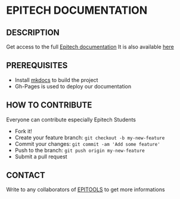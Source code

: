# EPITECH DOCUMENTATION

## DESCRIPTION

Get access to the full [Epitech documentation](https://epitools2024.github.io/EPITECH-DOCUMENTATION/)
It is also available [here](https://epitech-documentation.readthedocs.io/en/latest/index.html)

## PREREQUISITES

- Install [mkdocs](https://www.mkdocs.org/getting-started/) to build the project
- Gh-Pages is used to deploy our documentation

## HOW TO CONTRIBUTE

Everyone can contribute especially Epitech Students

- Fork it!
- Create your feature branch: `git checkout -b my-new-feature`
- Commit your changes: `git commit -am 'Add some feature'`
- Push to the branch: `git push origin my-new-feature`
- Submit a pull request

## CONTACT

Write to any collaborators of [EPITOOLS](https://github.com/epitools2024) to get more informations